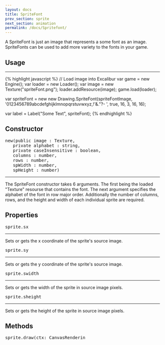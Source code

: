 ```yaml
---
layout: docs
title: SpriteFont
prev_section: sprite
next_section: animation
permalink: /docs/Spritefont/
---
```


A SpriteFont is just an image that represents a some font as an image. SpriteFonts
can be used to add more variety to the fonts in your game.

## Usage
--------
{% highlight javascript %}
// Load image into Excalibur
var game = new Engine();
var loader = new Loader();
var image = new Texture("spriteFont.png");
loader.addResource(image);
game.load(loader);

var spriteFont = new new Drawing.SpriteFont(spriteFontImage, '0123456789abcdefghijklmnopqrstuvwxyz,!\'&."?- ', true, 16, 3, 16, 16);

var label = Label("Some Text", spriteFont);
{% endhighlight %}


## Constructor 
<pre>new(public image : Texture, 
   private alphabet : string, 
   private caseInsensitive : boolean, 
   columns : number, 
   rows : number, 
   spWidth : number, 
   spHeight : number)</pre>
--------------

The SpriteFont constructor takes 6 arguments. The first being the loaded 
"Texture" resourse that contains the font. The next argument specifies the 
alphabet of the font in row major order. Additionally the number of columns,
rows, and the height and width of each individual sprite are required.

## Properties
<pre>sprite.sx</pre>
-------------

Sets or gets the x coordinate of the sprite's source image.

<pre>sprite.sy</pre>
-------------

Sets or gets the y coordinate of the sprite's source image.

<pre>sprite.swidth</pre>
-------------

Sets or gets the width of the sprite in source image pixels.

<pre>sprite.sheight</pre>
-------------

Sets or gets the height of the sprite in source image pixels.

## Methods
<pre>sprite.draw(ctx: CanvasRenderin